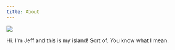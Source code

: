 ```yaml
---
title: About
---
```


<img src="/about/boat.svg"></img>

Hi. I'm Jeff and this is my island! Sort of. You know what I mean.
